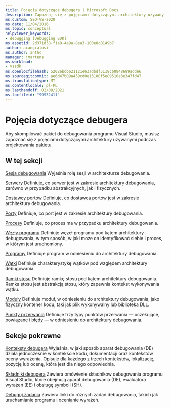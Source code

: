 ```yaml
---
title: Pojęcia dotyczące debugera | Microsoft Docs
description: Zapoznaj się z pojęciami dotyczącymi architektury używanymi podczas projektowania pakietu debugowania programu Visual Studio w celu ułatwienia tworzenia tego pakietu.
ms.custom: SEO-VS-2020
ms.date: 11/04/2016
ms.topic: conceptual
helpviewer_keywords:
- debugging [Debugging SDK]
ms.assetid: 2d371d38-f1a0-4a9a-8ea3-100e8c0149b7
author: acangialosi
ms.author: anthc
manager: jmartens
ms.workload:
- vssdk
ms.openlocfilehash: 5202ebdb621121e63adbdf5118cb0848689adde6
ms.sourcegitcommit: ae6d47b09a439cd0e13180f5e89510e3e347fd47
ms.translationtype: MT
ms.contentlocale: pl-PL
ms.lasthandoff: 02/08/2021
ms.locfileid: "99952411"
---
```

# <a name="debugger-concepts"></a>Pojęcia dotyczące debugera
Aby skompilować pakiet do debugowania programu Visual Studio, musisz zapoznać się z pojęciami dotyczącymi architektury używanymi podczas projektowania pakietu.

## <a name="in-this-section"></a>W tej sekcji
 [Sesja debugowania](../../extensibility/debugger/debug-session.md) Wyjaśnia rolę sesji w architekturze debugowania.

 [Serwery](../../extensibility/debugger/servers-visual-studio-sdk.md) Definiuje, co serwer jest w zakresie architektury debugowania, zarówno w przypadku abstrakcyjnych, jak i fizycznych.

 [Dostawcy portów](../../extensibility/debugger/port-suppliers.md) Definiuje, co dostawca portów jest w zakresie architektury debugowania.

 [Porty](../../extensibility/debugger/ports.md) Definiuje, co port jest w zakresie architektury debugowania.

 [Procesy](../../extensibility/debugger/processes.md) Definiuje, co proces ma w przypadku architektury debugowania.

 [Węzły programu](../../extensibility/debugger/program-nodes.md) Definiuje węzeł programu pod kątem architektury debugowania, w tym sposób, w jaki może on identyfikować siebie i proces, w którym jest uruchomiony.

 [Programy](../../extensibility/debugger/programs.md) Definiuje program w odniesieniu do architektury debugowania.

 [Wątki](../../extensibility/debugger/threads.md) Definiuje charakterystykę wątków pod względem architektury debugowania.

 [Ramki stosu](../../extensibility/debugger/stack-frames.md) Definiuje ramkę stosu pod kątem architektury debugowania. Ramka stosu jest abstrakcją stosu, który zapewnia kontekst wykonywania wątku.

 [Moduły](../../extensibility/debugger/modules.md) Definiuje moduł, w odniesieniu do architektury debugowania, jako fizyczny kontener kodu, taki jak plik wykonywalny lub biblioteka DLL.

 [Punkty przerwania](../../extensibility/debugger/breakpoints-visual-studio-sdk.md) Definiuje trzy typy punktów przerwania — oczekujące, powiązane i błędy — w odniesieniu do architektury debugowania.

## <a name="related-sections"></a>Sekcje pokrewne
 [Konteksty debugera](../../extensibility/debugger/debugger-contexts.md) Wyjaśnia, w jaki sposób aparat debugowania (DE) działa jednocześnie w kontekście kodu, dokumentacji oraz kontekstów oceny wyrażenia. Opisuje dla każdego z trzech kontekstów, lokalizację, pozycję lub ocenę, która jest dla niego odpowiednia.

 [Składniki debugera](../../extensibility/debugger/debugger-components.md) Zawiera omówienie składników debugowania programu Visual Studio, które obejmują aparat debugowania (DE), ewaluatora wyrażeń (EE) i obsługę symboli (SH).

 [Debuguj zadania](../../extensibility/debugger/debugging-tasks.md) Zawiera linki do różnych zadań debugowania, takich jak uruchamianie programu i ocenianie wyrażeń.
